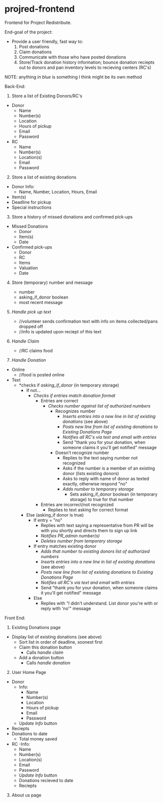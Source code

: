 # projred-frontend
Frontend for Project Redistribute.

End-goal of the project:
  - Provide a user friendly, fast way to:
    1. Post donations
    2. Claim donations
    3. Communicate with those who have posted donations
    4. Store/Track donation history information; bounce donation reciepts out to donors and pan inventory levels to recieving centers (RC's)

NOTE: anything *in blue* is something I think might be its own method

Back-End:

1. Store a list of Existing Donors/RC's
  - Donor
    - Name
    - Number(s)
    - Location
    - Hours of pickup
    - Email
    - Password
  - RC
    - Name
    - Number(s)
    - Location(s)
    - Email
    - Password

2. Store a list of existing donations
  - Donor Info: 
    - Name, Number, Location, Hours, Email
  - Item(s)
  - Deadline for pickup
  - Special instructions

3. Store a history of missed donations and confirmed pick-ups
  - Missed Donations
    - Donor
    - Item(s)
    - Date
  - Confirmed pick-ups
    - Donor
    - RC
    - Items
    - Valuation
    - Date

4. Store (temporary) number and message
    - number
    - asking_if_donor boolean
    - most recent message

5. *Handle pick up text*
    - //volunteer sends confirmation text with info on items collected/pans dropped off
    - //info is updated upon reciept of this text

6. *Handle Claim*
    - //RC claims food

7. *Handle Donation*
  - Online
    - //food is posted online
  - Text
    - *checks if *asking_if_donor* (in temporary storage)
      - If not...
        - *Checks if entries match donation format*
          - Entries are correct
            - *Checks number against list of authorized numbers* 
              - Recognizes number
                - *Inserts entries into a new line in list of existing donations* (see above)
                - *Posts new line from list of existing donations to Existing Donations Page*
                - *Notifies all RC's via text and email with entries*
                - Send "thank you for your donation, when someone claims it you'll get notified" message
              - Doesn't recognize number
                - Replies to the text saying number not recognized
                - Asks if the number is a member of an existing donor (lists existing donors)
                - Asks to reply with name of donor as  texted exactly, otherwise respond "no"
                - *Adds number to temporary storage*
                  - Sets asking_if_donor boolean (in temporary storage) to true for that number
          - Entries are incorrect/not recognized
            - Replies to text asking for correct format
      - Else (asking_if donor is true)
        - If entry = "no"
            - Replies with text saying a representative from PR will be with you shortly and directs them to sign up link
            - *Notifies PR_admin number(s)*
            - *Deletes number from temporary storage*
        - If entry matches existing donor
            - *Adds that number to existing donors list of authorized numbers*
            - *Inserts entries into a new line in list of existing donations* (see above)
            - *Posts new line from list of existing donations to Existing Donations Page*
            - *Notifies all RC's via text and email with entries*
            - Send "thank you for your donation, when someone claims it you'll get notified" message
        - Else
            - Replies with "I didn't understand. List donor you're with or reply with 'no'" message
            
Front End:

1. Existing Donations page
  - Display list of existing donations (see above)
    - Sort list in order of deadline, soonest first
    - Claim this donation button
      - Calls *handle claim*
    - Add a donation button
      - Calls *handle donation*

2. User Home Page
  - Donor
    - Info: 
      - Name
      - Number(s)
      - Location
      - Hours of pickup
      - Email
      - Password
    - *Update Info* button
  - Reciepts  
  - Donations to date
      - Total money saved
  - RC
    -Info:
      - Name
      - Number(s)
      - Location(s)
      - Email
      - Password
    - *Update Info* button
    - Donations recieved to date
    - Reciepts

3. About us page

